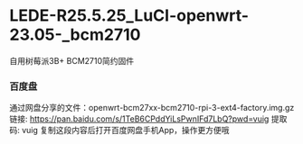 # LEDE-R25.5.25_LuCI-openwrt-23.05-_bcm2710
自用树莓派3B+ BCM2710简约固件

### 百度盘
通过网盘分享的文件：openwrt-bcm27xx-bcm2710-rpi-3-ext4-factory.img.gz
链接: https://pan.baidu.com/s/1TeB6CPddYiLsPwnIFd7LbQ?pwd=vuig 提取码: vuig 复制这段内容后打开百度网盘手机App，操作更方便哦

